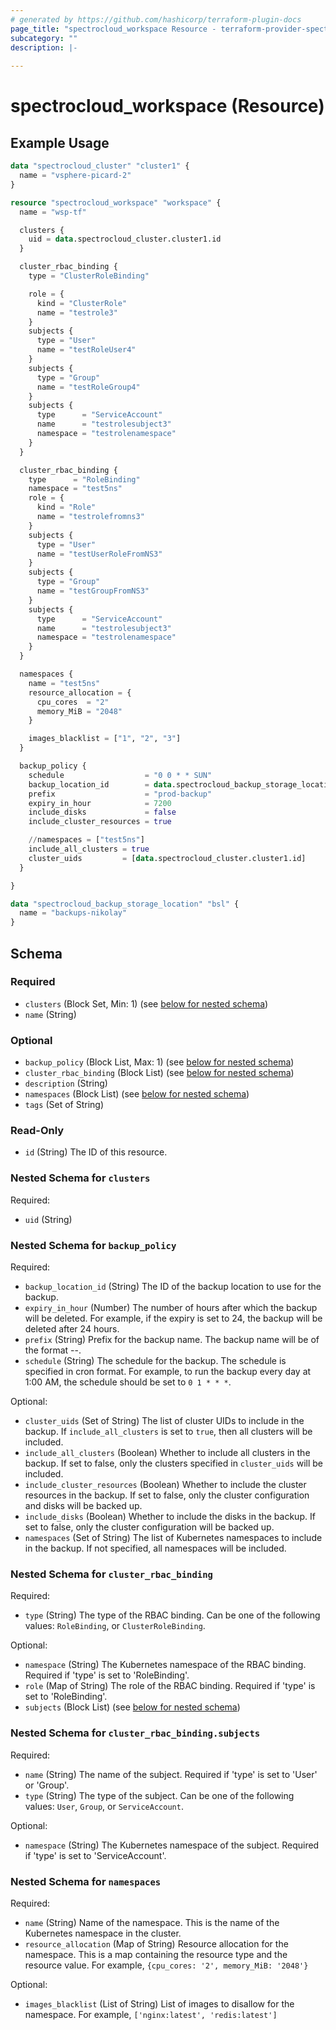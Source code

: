 ```yaml
---
# generated by https://github.com/hashicorp/terraform-plugin-docs
page_title: "spectrocloud_workspace Resource - terraform-provider-spectrocloud"
subcategory: ""
description: |-
  
---
```


# spectrocloud_workspace (Resource)



## Example Usage

```terraform
data "spectrocloud_cluster" "cluster1" {
  name = "vsphere-picard-2"
}

resource "spectrocloud_workspace" "workspace" {
  name = "wsp-tf"

  clusters {
    uid = data.spectrocloud_cluster.cluster1.id
  }

  cluster_rbac_binding {
    type = "ClusterRoleBinding"

    role = {
      kind = "ClusterRole"
      name = "testrole3"
    }
    subjects {
      type = "User"
      name = "testRoleUser4"
    }
    subjects {
      type = "Group"
      name = "testRoleGroup4"
    }
    subjects {
      type      = "ServiceAccount"
      name      = "testrolesubject3"
      namespace = "testrolenamespace"
    }
  }

  cluster_rbac_binding {
    type      = "RoleBinding"
    namespace = "test5ns"
    role = {
      kind = "Role"
      name = "testrolefromns3"
    }
    subjects {
      type = "User"
      name = "testUserRoleFromNS3"
    }
    subjects {
      type = "Group"
      name = "testGroupFromNS3"
    }
    subjects {
      type      = "ServiceAccount"
      name      = "testrolesubject3"
      namespace = "testrolenamespace"
    }
  }

  namespaces {
    name = "test5ns"
    resource_allocation = {
      cpu_cores  = "2"
      memory_MiB = "2048"
    }

    images_blacklist = ["1", "2", "3"]
  }

  backup_policy {
    schedule                  = "0 0 * * SUN"
    backup_location_id        = data.spectrocloud_backup_storage_location.bsl.id
    prefix                    = "prod-backup"
    expiry_in_hour            = 7200
    include_disks             = false
    include_cluster_resources = true

    //namespaces = ["test5ns"]
    include_all_clusters = true
    cluster_uids         = [data.spectrocloud_cluster.cluster1.id]
  }

}

data "spectrocloud_backup_storage_location" "bsl" {
  name = "backups-nikolay"
}
```

<!-- schema generated by tfplugindocs -->
## Schema

### Required

- `clusters` (Block Set, Min: 1) (see [below for nested schema](#nestedblock--clusters))
- `name` (String)

### Optional

- `backup_policy` (Block List, Max: 1) (see [below for nested schema](#nestedblock--backup_policy))
- `cluster_rbac_binding` (Block List) (see [below for nested schema](#nestedblock--cluster_rbac_binding))
- `description` (String)
- `namespaces` (Block List) (see [below for nested schema](#nestedblock--namespaces))
- `tags` (Set of String)

### Read-Only

- `id` (String) The ID of this resource.

<a id="nestedblock--clusters"></a>
### Nested Schema for `clusters`

Required:

- `uid` (String)


<a id="nestedblock--backup_policy"></a>
### Nested Schema for `backup_policy`

Required:

- `backup_location_id` (String) The ID of the backup location to use for the backup.
- `expiry_in_hour` (Number) The number of hours after which the backup will be deleted. For example, if the expiry is set to 24, the backup will be deleted after 24 hours.
- `prefix` (String) Prefix for the backup name. The backup name will be of the format <prefix>-<cluster-name>-<timestamp>.
- `schedule` (String) The schedule for the backup. The schedule is specified in cron format. For example, to run the backup every day at 1:00 AM, the schedule should be set to `0 1 * * *`.

Optional:

- `cluster_uids` (Set of String) The list of cluster UIDs to include in the backup. If `include_all_clusters` is set to `true`, then all clusters will be included.
- `include_all_clusters` (Boolean) Whether to include all clusters in the backup. If set to false, only the clusters specified in `cluster_uids` will be included.
- `include_cluster_resources` (Boolean) Whether to include the cluster resources in the backup. If set to false, only the cluster configuration and disks will be backed up.
- `include_disks` (Boolean) Whether to include the disks in the backup. If set to false, only the cluster configuration will be backed up.
- `namespaces` (Set of String) The list of Kubernetes namespaces to include in the backup. If not specified, all namespaces will be included.


<a id="nestedblock--cluster_rbac_binding"></a>
### Nested Schema for `cluster_rbac_binding`

Required:

- `type` (String) The type of the RBAC binding. Can be one of the following values: `RoleBinding`, or `ClusterRoleBinding`.

Optional:

- `namespace` (String) The Kubernetes namespace of the RBAC binding. Required if 'type' is set to 'RoleBinding'.
- `role` (Map of String) The role of the RBAC binding. Required if 'type' is set to 'RoleBinding'.
- `subjects` (Block List) (see [below for nested schema](#nestedblock--cluster_rbac_binding--subjects))

<a id="nestedblock--cluster_rbac_binding--subjects"></a>
### Nested Schema for `cluster_rbac_binding.subjects`

Required:

- `name` (String) The name of the subject. Required if 'type' is set to 'User' or 'Group'.
- `type` (String) The type of the subject. Can be one of the following values: `User`, `Group`, or `ServiceAccount`.

Optional:

- `namespace` (String) The Kubernetes namespace of the subject. Required if 'type' is set to 'ServiceAccount'.



<a id="nestedblock--namespaces"></a>
### Nested Schema for `namespaces`

Required:

- `name` (String) Name of the namespace. This is the name of the Kubernetes namespace in the cluster.
- `resource_allocation` (Map of String) Resource allocation for the namespace. This is a map containing the resource type and the resource value. For example, `{cpu_cores: '2', memory_MiB: '2048'}`

Optional:

- `images_blacklist` (List of String) List of images to disallow for the namespace. For example, `['nginx:latest', 'redis:latest']`


